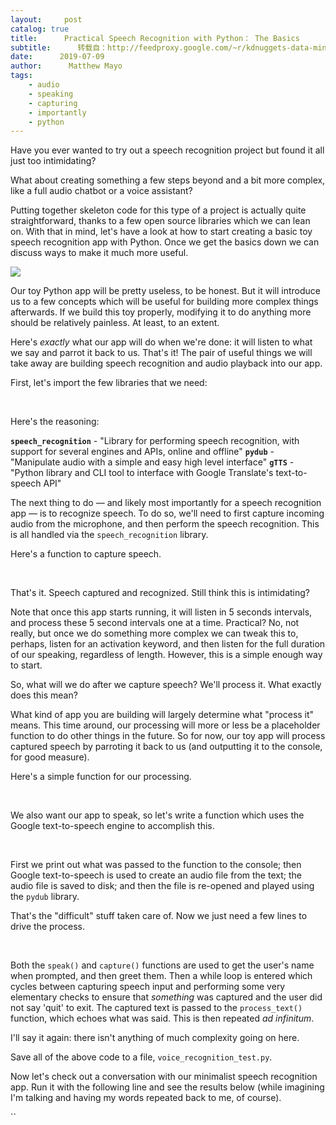 ```yaml
---
layout:     post
catalog: true
title:      Practical Speech Recognition with Python： The Basics
subtitle:      转载自：http://feedproxy.google.com/~r/kdnuggets-data-mining-analytics/~3/ikcFue4iHYs/practical-speech-recognition-python-basics.html
date:      2019-07-09
author:      Matthew Mayo
tags:
    - audio
    - speaking
    - capturing
    - importantly
    - python
---
```


Have you ever wanted to try out a speech recognition project but found it all just too intimidating?

What about creating something a few steps beyond and a bit more complex, like a full audio chatbot or a voice assistant? 

Putting together skeleton code for this type of a project is actually quite straightforward, thanks to a few open source libraries which we can lean on. With that in mind, let's have a look at how to start creating a basic toy speech recognition app with Python. Once we get the basics down we can discuss ways to make it much more useful.

![](http://feedproxy.google.com/wp-content/uploads/python-speech-recognition.jpg)


Our toy Python app will be pretty useless, to be honest. But it will introduce us to a few concepts which will be useful for building more complex things afterwards. If we build this toy properly, modifying it to do anything more should be relatively painless. At least, to an extent.

Here's *exactly* what our app will do when we're done: it will listen to what we say and parrot it back to us. That's it! The pair of useful things we will take away are building speech recognition and audio playback into our app.

First, let's import the few libraries that we need:



 

Here's the reasoning:

**`speech_recognition`** - "Library for performing speech recognition, with support for several engines and APIs, online and offline"
**`pydub`** - "Manipulate audio with a simple and easy high level interface"
**`gTTS`** - "Python library and CLI tool to interface with Google Translate's text-to-speech API"

The next thing to do — and likely most importantly for a speech recognition app — is to recognize speech. To do so, we'll need to first capture incoming audio from the microphone, and then perform the speech recognition. This is all handled via the `speech_recognition` library.

Here's a function to capture speech.



 

That's it. Speech captured and recognized. Still think this is intimidating?

Note that once this app starts running, it will listen in 5 seconds intervals, and process these 5 second intervals one at a time. Practical? No, not really, but once we do something more complex we can tweak this to, perhaps, listen for an activation keyword, and then listen for the full duration of our speaking, regardless of length. However, this is a simple enough way to start.

So, what will we do after we capture speech? We'll process it. What exactly does this mean?

What kind of app you are building will largely determine what "process it" means. This time around, our processing will more or less be a placeholder function to do other things in the future. So for now, our toy app will process captured speech by parroting it back to us (and outputting it to the console, for good measure).

Here's a simple function for our processing.



 

We also want our app to speak, so let's write a function which uses the Google text-to-speech engine to accomplish this.



 

First we print out what was passed to the function to the console; then Google text-to-speech is used to create an audio file from the text; the audio file is saved to disk; and then the file is re-opened and played using the `pydub` library.

That's the "difficult" stuff taken care of. Now we just need a few lines to drive the process.



 

Both the `speak()` and `capture()` functions are used to get the user's name when prompted, and then greet them. Then a while loop is entered which cycles between capturing speech input and performing some very elementary checks to ensure that *something* was captured and the user did not say 'quit' to exit. The captured text is passed to the `process_text()` function, which echoes what was said. This is then repeated *ad infinitum*.

I'll say it again: there isn't anything of much complexity going on here.

Save all of the above code to a file, `voice_recognition_test.py`.

Now let's check out a conversation with our minimalist speech recognition app. Run it with the following line and see the results below (while imagining I'm talking and having my words repeated back to me, of course).

``
